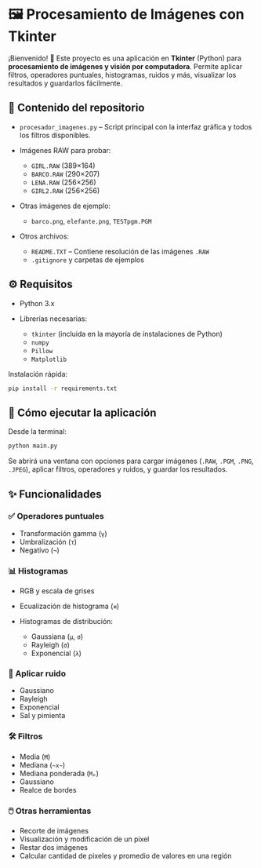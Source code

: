 # 🖼️ Procesamiento de Imágenes con Tkinter

¡Bienvenido! 🎉 Este proyecto es una aplicación en **Tkinter** (Python) para **procesamiento de imágenes y visión por computadora**. Permite aplicar filtros, operadores puntuales, histogramas, ruidos y más, visualizar los resultados y guardarlos fácilmente.

## 📂 Contenido del repositorio

* `procesador_imagenes.py` – Script principal con la interfaz gráfica y todos los filtros disponibles.

* Imágenes RAW para probar:

  * `GIRL.RAW` (389×164)
  * `BARCO.RAW` (290×207)
  * `LENA.RAW` (256×256)
  * `GIRL2.RAW` (256×256)

* Otras imágenes de ejemplo:

  * `barco.png`, `elefante.png`, `TESTpgm.PGM`

* Otros archivos:

  * `README.TXT` – Contiene resolución de las imágenes `.RAW`
  * `.gitignore` y carpetas de ejemplos

## ⚙️ Requisitos

* Python 3.x
* Librerías necesarias:

  * `tkinter` (incluida en la mayoría de instalaciones de Python)
  * `numpy`
  * `Pillow`
  * `Matplotlib`

Instalación rápida:

```bash
pip install -r requirements.txt
```

## 🚀 Cómo ejecutar la aplicación

Desde la terminal:

```bash
python main.py
```

Se abrirá una ventana con opciones para cargar imágenes (`.RAW`, `.PGM`, `.PNG`, `.JPEG`), aplicar filtros, operadores y ruidos, y guardar los resultados.

## ✨ Funcionalidades

### ✅ Operadores puntuales

* Transformación gamma (`γ`)
* Umbralización (`τ`)
* Negativo (`¬`)

### 📊 Histogramas

* RGB y escala de grises
* Ecualización de histograma (`≡`)
* Histogramas de distribución:

  * Gaussiana (`μ`, `σ`)
  * Rayleigh (`σ`)
  * Exponencial (`λ`)

### 🎨 Aplicar ruido

* Gaussiano
* Rayleigh
* Exponencial
* Sal y pimienta

### 🛠️ Filtros

* Media (`M`)
* Mediana (`~x~`)
* Mediana ponderada (`Mₚ`)
* Gaussiano
* Realce de bordes

### 🖱️ Otras herramientas

* Recorte de imágenes
* Visualización y modificación de un pixel
* Restar dos imágenes
* Calcular cantidad de pixeles y promedio de valores en una región